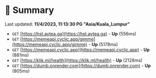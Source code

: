 # 📖 Summary
Last updated: **11/4/2023, 11:13:30 PG "Asia/Kuala_Lumpur"**

- `GET` [https://hst.aytea.ga](https://hst.aytea.ga) - **Up** (556ms)
- `GET` [https://memeapi.cyclic.app/gimme](https://memeapi.cyclic.app/gimme) - **Up** (5178ms)
- `GET` [https://memeapi.cyclic.app](https://memeapi.cyclic.app) - **Up** (881ms)
- `GET` [https://klik.ml/health](https://klik.ml/health) - **Up** (2128ms)
- `GET` [https://dumb.onrender.com](https://dumb.onrender.com) - **Up** (805ms)
